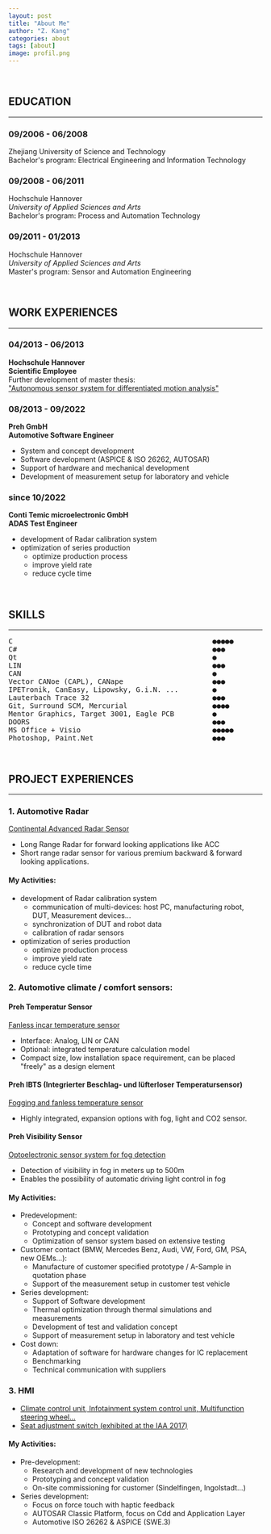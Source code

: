 ```yaml
---
layout: post
title: "About Me"
author: "Z. Kang"
categories: about
tags: [about]
image: profil.png
---
```


<br>

## EDUCATION

---

### 09/2006 - 06/2008

Zhejiang University of Science and Technology<br>
Bachelor's program: Electrical Engineering and Information Technology

### 09/2008 - 06/2011

Hochschule Hannover<br>
*University of Applied Sciences and Arts*<br>
Bachelor's program: Process and Automation Technology

### 09/2011 - 01/2013

Hochschule Hannover<br>
*University of Applied Sciences and Arts*<br>
Master's program: Sensor and Automation Engineering

<br>

## WORK EXPERIENCES

---

### 04/2013 - 06/2013

**Hochschule Hannover<br>
Scientific Employee<br>**
Further development of master thesis:<br>
["Autonomous sensor system for differentiated motion analysis"](https://www.bisp-surf.de/Record/PU201507005809/HierarchyTree?hierarchy=PU201409009206)

### 08/2013 - 09/2022

**Preh GmbH<br>
Automotive Software Engineer<br>**

- System and concept development
- Software development (ASPICE & ISO 26262, AUTOSAR)
- Support of hardware and mechanical development
- Development of measurement setup for laboratory and vehicle

### since 10/2022

**Conti Temic microelectronic GmbH<br>
ADAS Test Engineer<br>**

- development of Radar calibration system
- optimization of series production
  - optimize production process
  - improve yield rate
  - reduce cycle time

<br>

## SKILLS

---

<pre>
C                                               ●●●●●
C#                                              ●●●
Qt                                              ●
LIN                                             ●●●
CAN                                             ●
Vector CANoe (CAPL), CANape                     ●●●
IPETronik, CanEasy, Lipowsky, G.i.N. ...        ●
Lauterbach Trace 32                             ●●●
Git, Surround SCM, Mercurial                    ●●●●
Mentor Graphics, Target 3001, Eagle PCB         ●
DOORS                                           ●●●
MS Office + Visio                               ●●●●●
Photoshop, Paint.Net                            ●●●
</pre>

<br>

## PROJECT EXPERIENCES

---

### 1. Automotive Radar

[Continental Advanced Radar Sensor](https://www.continental-automotive.com/en/components/radars.html)

- Long Range Radar for forward looking applications like ACC
- Short range radar sensor for various premium backward & forward looking applications.

#### My Activities:

- development of Radar calibration system
  - communication of multi-devices: host PC, manufacturing robot, DUT, Measurement devices...
  - synchronization of DUT and robot data
  - calibration of radar sensors
- optimization of series production
  - optimize production process
  - improve yield rate
  - reduce cycle time

### 2. Automotive climate / comfort sensors:

#### Preh Temperatur Sensor

[Fanless incar temperature sensor](https://www.automobil-industrie.vogel.de/variabel-platzierbare-temperatursensoren-a-d60ca4a72bb8a2905009bffee728a445/)

- Interface: Analog, LIN or CAN
- Optional: integrated temperature calculation model
- Compact size, low installation space requirement, can be placed "freely" as a design element

#### Preh IBTS (Integrierter Beschlag- und lüfterloser Temperatursensor)

[Fogging and fanless temperature sensor](https://www.hanser-automotive.de/a/fachartikel/freie-sicht-feiert-jubilaeum-bei-preh-343211)

- Highly integrated, expansion options with fog, light and CO2 sensor.


#### Preh Visibility Sensor

[Optoelectronic sensor system for fog detection](https://www.all-electronics.de/automotive-transportation/fahrlichtautomatik-sichtweitensensor-nebel.html)

- Detection of visibility in fog in meters up to 500m
- Enables the possibility of automatic driving light control in fog

#### My Activities:

- Predevelopment:
  - Concept and software development
  - Prototyping and concept validation
  - Optimization of sensor system based on extensive testing
- Customer contact (BMW, Mercedes Benz, Audi, VW, Ford, GM, PSA, new OEMs...):
  - Manufacture of customer specified prototype / A-Sample in quotation phase
  - Support of the measurement setup in customer test vehicle
- Series development:
  - Support of Software development
  - Thermal optimization through thermal simulations and measurements
  - Development of test and validation concept
  - Support of measurement setup in laboratory and test vehicle
- Cost down:
  - Adaptation of software for hardware changes for IC replacement
  - Benchmarking
  - Technical communication with suppliers


### 3. HMI

- [Climate control unit, Infotainment system control unit, Multifunction steering wheel...](https://www.preh.com/produkte/automotive/car-hmi/)
- [Seat adjustment switch (exhibited at the IAA 2017)](https://www.youtube.com/watch?v=TmFos2D3FRs&feature=youtu.be)

#### My Activities:

- Pre-development:
  - Research and development of new technologies
  - Prototyping and concept validation
  - On-site commissioning for customer (Sindelfingen, Ingolstadt...)
- Series development:
  - Focus on force touch with haptic feedback
  - AUTOSAR Classic Platform, focus on Cdd and Application Layer
  - Automotive ISO 26262 & ASPICE (SWE.3)
